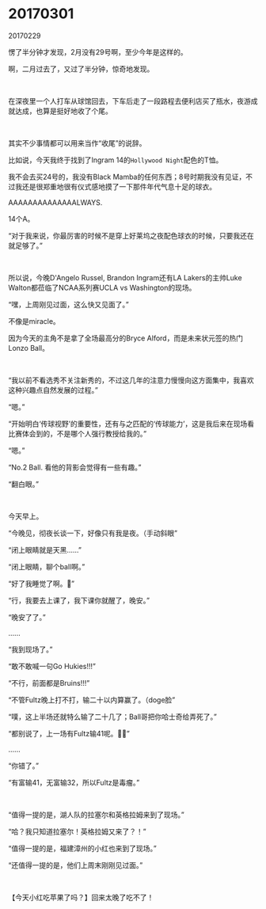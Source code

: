 # 20170301

20170229

愣了半分钟才发现，2月没有29号啊，至少今年是这样的。

啊，二月过去了，又过了半分钟，惊奇地发现。

<br/>

在深夜里一个人打车从球馆回去，下车后走了一段路程去便利店买了瓶水，夜游成就达成，也算是挺好地收了个尾。

<br/>

其实不少事情都可以用来当作“收尾”的说辞。

比如说，今天我终于找到了Ingram 14的`Hollywood Night`配色的T恤。

我不会去买24号的，我没有Black Mamba的任何东西；8号时期我没有见证，不过我还是很郑重地很有仪式感地摸了一下那件年代气息十足的球衣。

AAAAAAAAAAAAAALWAYS.

14个A。

“对于我来说，你最厉害的时候不是穿上好莱坞之夜配色球衣的时候，只要我还在就足够了。”

<br/>

所以说，今晚D'Angelo Russel, Brandon Ingram还有LA Lakers的主帅Luke Walton都莅临了NCAA系列赛UCLA vs Washington的现场。

“嘿，上周刚见过面，这么快又见面了。”

不像是miracle。

因为今天的主角不是拿了全场最高分的Bryce Alford，而是未来状元签的热门Lonzo Ball。

<br/>

“我以前不看选秀不关注新秀的，不过这几年的注意力慢慢向这方面集中，我喜欢这种兴趣点自然发展的过程。”

“嗯。”

“开始明白‘传球视野’的重要性，还有与之匹配的‘传球能力’，这是我后来在现场看比赛体会到的，不是哪个人强行教授给我的。”

“嗯。”

“No.2 Ball. 看他的背影会觉得有一些有趣。”

“翻白眼。”

<br/>

今天早上。

“今晚见，彻夜长谈一下，好像只有我是夜。（手动斜眼”

“闭上眼睛就是天黑......”

“闭上眼睛，聊个ball啊。”

“好了我睡觉了啊。🌝”

“行，我要去上课了，我下课你就醒了，晚安。”

“晚安了了。”

…...

“我到现场了。”

“敢不敢喊一句Go Hukies!!!”

“不行，前面都是Bruins!!!”

“不管Fultz晚上打不打，输二十以内算赢了。（doge脸”

“噗，这上半场还就特么输了二十几了；Ball哥把你哈士奇给弄死了。”

“都别说了，上一场有Fultz输41呢。🤦‍♂️”

…...

“你错了。”

“有富输41，无富输32，所以Fultz是毒瘤。”

<br/>

“值得一提的是，湖人队的拉塞尔和英格拉姆来到了现场。”

“哈？我只知道拉塞尔！英格拉姆又来了？！”

“值得一提的是，福建漳州的小红也来到了现场。”

“还值得一提的是，他们上周末刚刚见过面。”

<br/>

【今天小红吃苹果了吗？】回来太晚了吃不了！